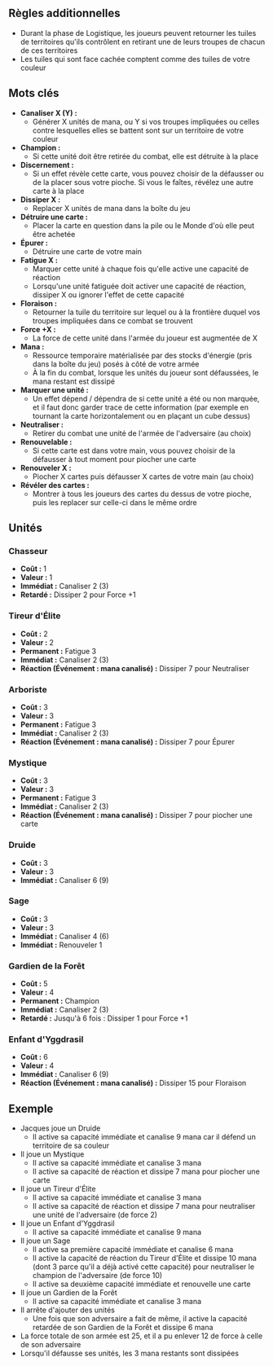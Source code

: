 
## Règles additionnelles

- Durant la phase de Logistique, les joueurs peuvent retourner
  les tuiles de territoires qu'ils contrôlent en retirant
  une de leurs troupes de chacun de ces territoires
- Les tuiles qui sont face cachée comptent comme des tuiles
  de votre couleur


## Mots clés

- **Canaliser X (Y) :**
  * Générer X unités de mana, ou Y si vos troupes impliquées ou celles contre lesquelles elles se battent sont sur un territoire de votre couleur
- **Champion :**
  * Si cette unité doit être retirée du combat,
    elle est détruite à la place
- **Discernement :**
  * Si un effet révèle cette carte, vous pouvez choisir de la
    défausser ou de la placer sous votre pioche. Si vous le
    faîtes, révélez une autre carte à la place
- **Dissiper X :**
  * Replacer X unités de mana dans la boîte du jeu
- **Détruire une carte :**
  * Placer la carte en question dans la pile ou le Monde
    d'où elle peut être achetée
- **Épurer :**
  * Détruire une carte de votre main
- **Fatigue X :**
  * Marquer cette unité à chaque fois qu'elle active
    une capacité de réaction
  * Lorsqu'une unité fatiguée doit activer une capacité
    de réaction, dissiper X ou ignorer l'effet de cette capacité
- **Floraison :**
  * Retourner la tuile du territoire sur lequel ou à la
    frontière duquel vos troupes impliquées dans ce combat
    se trouvent
- **Force +X :**
  * La force de cette unité dans l'armée du joueur
    est augmentée de X
- **Mana :**
  * Ressource temporaire matérialisée par des stocks d'énergie
    (pris dans la boîte du jeu) posés à côté de votre armée
  * À la fin du combat, lorsque les unités du joueur
    sont défaussées, le mana restant est dissipé
- **Marquer une unité :**
  * Un effet dépend / dépendra de si cette unité a été ou non
    marquée, et il faut donc garder trace de cette information
    (par exemple en tournant la carte horizontalement
    ou en plaçant un cube dessus)
- **Neutraliser :**
  * Retirer du combat une unité de l'armée de l'adversaire
    (au choix)
- **Renouvelable :**
  * Si cette carte est dans votre main, vous pouvez
    choisir de la défausser à tout moment pour piocher
    une carte
- **Renouveler X :**
  * Piocher X cartes puis défausser X cartes de votre main
    (au choix)
- **Révéler des cartes :**
  * Montrer à tous les joueurs des cartes du dessus
    de votre pioche, puis les replacer sur celle-ci
    dans le même ordre


## Unités

### Chasseur
- **Coût :** 1
- **Valeur :** 1
- **Immédiat :** Canaliser 2 (3)
- **Retardé :** Dissiper 2 pour Force +1


### Tireur d'Élite
- **Coût :** 2
- **Valeur :** 2
- **Permanent :** Fatigue 3
- **Immédiat :** Canaliser 2 (3)
- **Réaction (Événement : mana canalisé) :** Dissiper 7 pour Neutraliser


### Arboriste
- **Coût :** 3
- **Valeur :** 3
- **Permanent :** Fatigue 3
- **Immédiat :** Canaliser 2 (3)
- **Réaction (Événement : mana canalisé) :** Dissiper 7 pour Épurer


### Mystique
- **Coût :** 3
- **Valeur :** 3
- **Permanent :** Fatigue 3
- **Immédiat :** Canaliser 2 (3)
- **Réaction (Événement : mana canalisé) :** Dissiper 7 pour piocher une carte


### Druide
- **Coût :** 3
- **Valeur :** 3
- **Immédiat :** Canaliser 6 (9)


### Sage
- **Coût :** 3
- **Valeur :** 3
- **Immédiat :** Canaliser 4 (6)
- **Immédiat :** Renouveler 1


### Gardien de la Forêt
- **Coût :** 5
- **Valeur :** 4
- **Permanent :** Champion
- **Immédiat :** Canaliser 2 (3)
- **Retardé :** Jusqu'à 6 fois : Dissiper 1 pour Force +1


### Enfant d'Yggdrasil
- **Coût :** 6
- **Valeur :** 4
- **Immédiat :** Canaliser 6 (9)
- **Réaction (Événement : mana canalisé) :** Dissiper 15 pour Floraison


## Exemple

- Jacques joue un Druide
  * Il active sa capacité immédiate et canalise 9 mana car il défend un territoire de sa couleur
- Il joue un Mystique
  * Il active sa capacité immédiate et canalise 3 mana
  * Il active sa capacité de réaction et dissipe 7 mana
    pour piocher une carte
- Il joue un Tireur d'Élite
  * Il active sa capacité immédiate et canalise 3 mana
  * Il active sa capacité de réaction et dissipe 7 mana
    pour neutraliser une unité de l'adversaire (de force 2)
- Il joue un Enfant d'Yggdrasil
  * Il active sa capacité immédiate et canalise 9 mana
- Il joue un Sage
  * Il active sa première capacité immédiate et canalise 6 mana
  * Il active la capacité de réaction du Tireur d'Élite
    et dissipe 10 mana (dont 3 parce qu'il a déjà activé cette capacité)
    pour neutraliser le champion de l'adversaire (de force 10)
  * Il active sa deuxième capacité immédiate et renouvelle
  une carte
- Il joue un Gardien de la Forêt
  * Il active sa capacité immédiate et canalise 3 mana
- Il arrête d'ajouter des unités
  * Une fois que son adversaire a fait de même, il active la
    capacité retardée de son Gardien de la Forêt et dissipe 6 mana
- La force totale de son armée est 25, et il a pu enlever 12
  de force à celle de son adversaire
- Lorsqu'il défausse ses unités, les 3 mana restants
  sont dissipées
